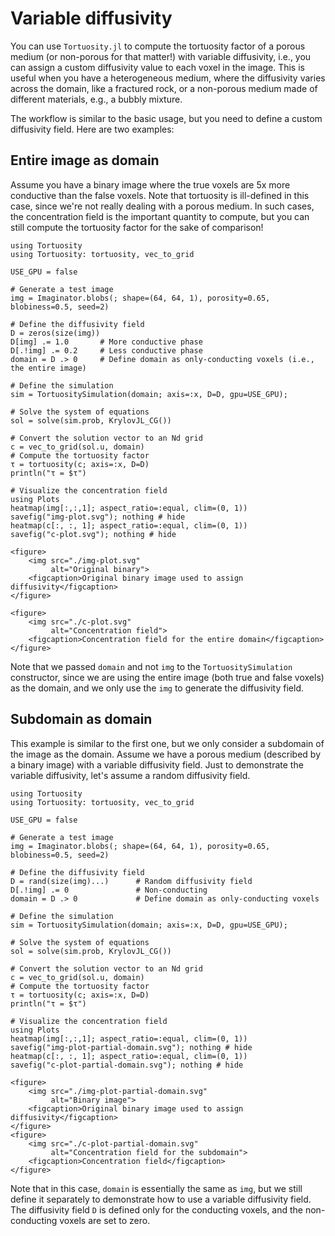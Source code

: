 # Variable diffusivity

You can use `Tortuosity.jl` to compute the tortuosity factor of a porous medium (or non-porous for that matter!) with variable diffusivity, i.e., you can assign a custom diffusivity value to each voxel in the image. This is useful when you have a heterogeneous medium, where the diffusivity varies across the domain, like a fractured rock, or a non-porous medium made of different materials, e.g., a bubbly mixture.

The workflow is similar to the basic usage, but you need to define a custom diffusivity field. Here are two examples:

## Entire image as domain

Assume you have a binary image where the true voxels are 5x more conductive than the false voxels. Note that tortuosity is ill-defined in this case, since we're not really dealing with a porous medium. In such cases, the concentration field is the important quantity to compute, but you can still compute the tortuosity factor for the sake of comparison!

```@example
using Tortuosity
using Tortuosity: tortuosity, vec_to_grid

USE_GPU = false

# Generate a test image
img = Imaginator.blobs(; shape=(64, 64, 1), porosity=0.65, blobiness=0.5, seed=2)

# Define the diffusivity field
D = zeros(size(img))
D[img] .= 1.0       # More conductive phase
D[.!img] .= 0.2     # Less conductive phase
domain = D .> 0     # Define domain as only-conducting voxels (i.e., the entire image)

# Define the simulation
sim = TortuositySimulation(domain; axis=:x, D=D, gpu=USE_GPU);

# Solve the system of equations
sol = solve(sim.prob, KrylovJL_CG())

# Convert the solution vector to an Nd grid
c = vec_to_grid(sol.u, domain)
# Compute the tortuosity factor
τ = tortuosity(c; axis=:x, D=D)
println("τ = $τ")

# Visualize the concentration field
using Plots
heatmap(img[:,:,1]; aspect_ratio=:equal, clim=(0, 1))
savefig("img-plot.svg"); nothing # hide
heatmap(c[:, :, 1]; aspect_ratio=:equal, clim=(0, 1))
savefig("c-plot.svg"); nothing # hide
```

```@raw html
<figure>
    <img src="./img-plot.svg"
         alt="Original binary">
    <figcaption>Original binary image used to assign diffusivity</figcaption>
</figure>

<figure>
    <img src="./c-plot.svg"
         alt="Concentration field">
    <figcaption>Concentration field for the entire domain</figcaption>
</figure>
```

Note that we passed `domain` and not `img` to the `TortuositySimulation` constructor, since we are using the entire image (both true and false voxels) as the domain, and we only use the `img` to generate the diffusivity field.

## Subdomain as domain

This example is similar to the first one, but we only consider a subdomain of the image as the domain. Assume we have a porous medium (described by a binary image) with a variable diffusivity field. Just to demonstrate the variable diffusivity, let's assume a random diffusivity field.

```@example
using Tortuosity
using Tortuosity: tortuosity, vec_to_grid

USE_GPU = false

# Generate a test image
img = Imaginator.blobs(; shape=(64, 64, 1), porosity=0.65, blobiness=0.5, seed=2)

# Define the diffusivity field
D = rand(size(img)...)      # Random diffusivity field
D[.!img] .= 0               # Non-conducting  
domain = D .> 0             # Define domain as only-conducting voxels

# Define the simulation
sim = TortuositySimulation(domain; axis=:x, D=D, gpu=USE_GPU);

# Solve the system of equations
sol = solve(sim.prob, KrylovJL_CG())

# Convert the solution vector to an Nd grid
c = vec_to_grid(sol.u, domain)
# Compute the tortuosity factor
τ = tortuosity(c; axis=:x, D=D)
println("τ = $τ")

# Visualize the concentration field
using Plots
heatmap(img[:,:,1]; aspect_ratio=:equal, clim=(0, 1))
savefig("img-plot-partial-domain.svg"); nothing # hide
heatmap(c[:, :, 1]; aspect_ratio=:equal, clim=(0, 1))
savefig("c-plot-partial-domain.svg"); nothing # hide
```

```@raw html
<figure>
    <img src="./img-plot-partial-domain.svg"
         alt="Binary image">
    <figcaption>Original binary image used to assign diffusivity</figcaption>
</figure>
<figure>
    <img src="./c-plot-partial-domain.svg"
         alt="Concentration field for the subdomain">
    <figcaption>Concentration field</figcaption>
</figure>
```

Note that in this case, `domain` is essentially the same as `img`, but we still define it separately to demonstrate how to use a variable diffusivity field. The diffusivity field `D` is defined only for the conducting voxels, and the non-conducting voxels are set to zero.
